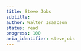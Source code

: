 ```yaml
---
title: Steve Jobs
subtitle:
author: Walter Isaacson
status: read
progress: 100
aria_identifier: stevejobs
---
```

